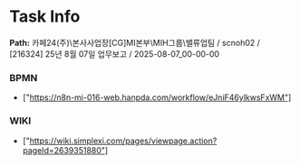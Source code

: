 # Task Info

**Path:** 카페24(주)\본사사업장\[CG]MI본부\MIH그룹\밸류업팀 / scnoh02 / [216324] 25년 8월 07일 업무보고 / 2025-08-07_00-00-00

### BPMN
- ["https://n8n-mi-016-web.hanpda.com/workflow/eJniF46ylkwsFxWM"]

### WIKI
- ["https://wiki.simplexi.com/pages/viewpage.action?pageId=2639351880"]


